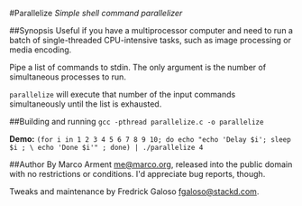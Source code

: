 #Parallelize
*Simple shell command parallelizer*

##Synopsis
Useful if you have a multiprocessor computer and need to run a batch of
single-threaded CPU-intensive tasks, such as image processing or 
media encoding.

Pipe a list of commands to stdin.
The only argument is the number of simultaneous processes to run.

`parallelize` will execute that number of the input commands simultaneously
until the list is exhausted.

##Building and running
`gcc -pthread parallelize.c -o parallelize`

**Demo:**
`(for i in 1 2 3 4 5 6 7 8 9 10; do echo "echo 'Delay $i'; sleep $i ; \
echo 'Done $i'" ; done) | ./parallelize 4`

##Author
By Marco Arment <me@marco.org>, released into the public domain with no
restrictions or conditions. I'd appreciate bug reports, though.

Tweaks and maintenance by Fredrick Galoso <fgaloso@stackd.com>. 